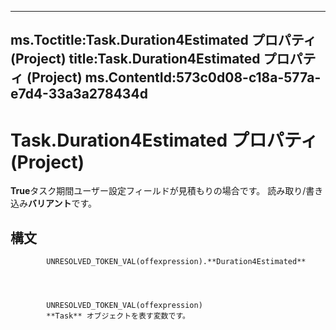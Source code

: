 

---
ms.Toctitle:Task.Duration4Estimated プロパティ (Project)
title:Task.Duration4Estimated プロパティ (Project)
ms.ContentId:573c0d08-c18a-577a-e7d4-33a3a278434d
---
# Task.Duration4Estimated プロパティ (Project)




**True**タスク期間ユーザー設定フィールドが見積もりの場合です。 読み取り/書き込み**バリアント**です。

## 構文

            UNRESOLVED_TOKEN_VAL(offexpression).**Duration4Estimated**




            UNRESOLVED_TOKEN_VAL(offexpression)
            **Task** オブジェクトを表す変数です。




